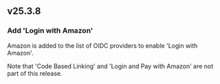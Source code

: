 ## v25.3.8

### Add 'Login with Amazon'

Amazon is added to the list of OIDC providers to enable 'Login with Amazon'.

Note that 'Code Based Linking' and 'Login and Pay with Amazon' are not part of this release.
